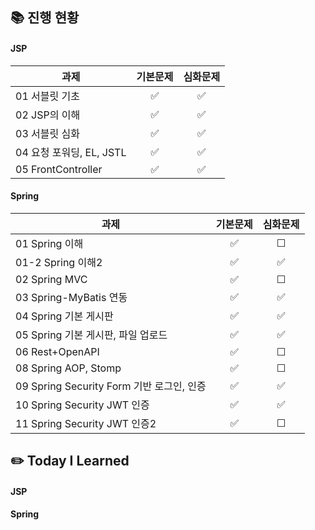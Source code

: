 ## 📚 진행 현황

#### JSP

| 과제                                          | 기본문제 | 심화문제 |
| --------------------------------------------- | :------: | :------: |
| 01 서블릿 기초            |    ✅    |    ✅    |
| 02 JSP의 이해            |    ✅    |    ✅    |
| 03 서블릿 심화            |    ✅    |    ✅    |
| 04 요청 포워딩, EL, JSTL            |    ✅    |    ✅    |
| 05 FrontController            |    ✅    |    ✅    |

#### Spring

| 과제                                          | 기본문제 | 심화문제 |
| --------------------------------------------- | :------: | :------: |
| 01 Spring 이해            |    ✅    |    ☐    |
| 01-2 Spring 이해2            |    ✅    |    ✅    |
| 02 Spring MVC            |    ✅    |    ☐    |
| 03 Spring-MyBatis 연동            |    ✅    |    ✅    |
| 04 Spring 기본 게시판            |    ✅    |    ✅    |
| 05 Spring 기본 게시판, 파일 업로드            |    ✅    |    ✅    |
| 06 Rest+OpenAPI            |    ✅    |    ☐    |
| 08 Spring AOP, Stomp            |    ✅    |    ☐    |
| 09 Spring Security Form 기반 로그인, 인증            |    ✅    |    ✅    |
| 10 Spring Security JWT 인증          |    ✅    |    ✅    |
| 11 Spring Security JWT 인증2             |    ✅    |    ☐    |

## ✏️ Today I Learned

#### JSP

#### Spring
